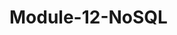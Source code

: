 # Module-12-NoSQL
<!-- This file answers all questions in module 12 challenge on nosql.
There is a setup file that practices adding and updating the database and an analysis that answers 4 questions is MongoDB queries -->